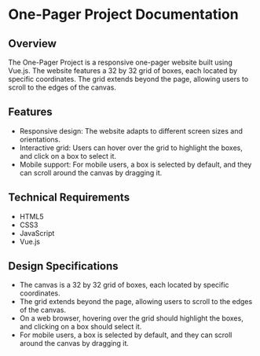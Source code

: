# One-Pager Project Documentation

## Overview

The One-Pager Project is a responsive one-pager website built using Vue.js. The website features a 32 by 32 grid of boxes, each located by specific coordinates. The grid extends beyond the page, allowing users to scroll to the edges of the canvas.

## Features

- Responsive design: The website adapts to different screen sizes and orientations.
- Interactive grid: Users can hover over the grid to highlight the boxes, and click on a box to select it.
- Mobile support: For mobile users, a box is selected by default, and they can scroll around the canvas by dragging it.

## Technical Requirements

- HTML5
- CSS3
- JavaScript
- Vue.js

## Design Specifications

- The canvas is a 32 by 32 grid of boxes, each located by specific coordinates.
- The grid extends beyond the page, allowing users to scroll to the edges of the canvas.
- On a web browser, hovering over the grid should highlight the boxes, and clicking on a box should select it.
- For mobile users, a box is selected by default, and they can scroll around the canvas by dragging it.

